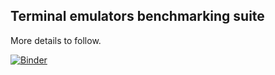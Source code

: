 Terminal emulators benchmarking suite
-------------------------------------

More details to follow.

[![Binder](https://mybinder.org/badge.svg)](https://mybinder.org/v2/gh/anarcat/terms-benchmarks/master?filepath=benchmarks.ipynb)
